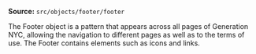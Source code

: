 **Source:** `src/objects/footer/footer`

The Footer object is a pattern that appears across all pages of Generation NYC, allowing the navigation to different pages as well as to the terms of use. The Footer contains elements such as icons and links.